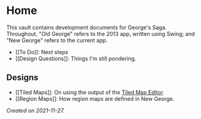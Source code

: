 # Home
This vault contains development documents for George's Saga.  Throughout, "Old George" refers to the 2013 app, written using Swing; and "New George" refers to the current app.

- [[To Do]]: Next steps
- [[Design Questions]]: Things I'm still pondering.

## Designs

- [[Tiled Maps]]: On using the output of the [Tiled Map Editor](https://mapeditor.org).
- [[Region Maps]]: How region maps are defined in New George.

_Created on 2021-11-27._
